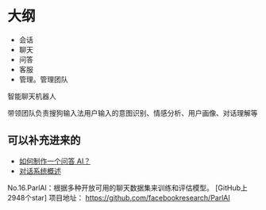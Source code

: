 # 大纲



- 会话
- 聊天
- 问答
- 客服
- 管理。管理团队

智能聊天机器人

带领团队负责搜狗输入法用户输入的意图识别、情感分析、用户画像、对话理解等

## 可以补充进来的

- [如何制作一个问答 AI？](https://www.zhihu.com/question/36154497)
- [对话系统概述](https://zhuanlan.zhihu.com/p/31828371)




No.16.ParlAI：根据多种开放可用的聊天数据集来训练和评估模型。
[GitHub上2948个star]
项目地址：
https://github.com/facebookresearch/ParlAI
